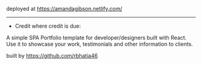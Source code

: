 
deployed at https://amandagibson.netlify.com/

______________________
- Credit where credit is due:

A simple SPA Portfolio template for developer/designers built with React. Use it to showcase your work, testimonials and other information to clients.

built by https://github.com/rbhatia46
